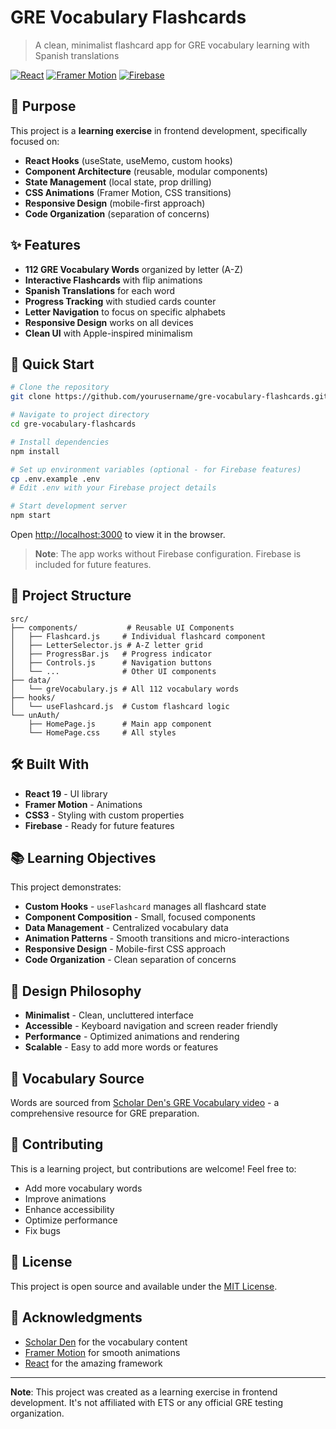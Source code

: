 # GRE Vocabulary Flashcards

> A clean, minimalist flashcard app for GRE vocabulary learning with Spanish translations

[![React](https://img.shields.io/badge/React-19.0.0-blue.svg)](https://reactjs.org/)
[![Framer Motion](https://img.shields.io/badge/Framer%20Motion-12.4.3-purple.svg)](https://www.framer.com/motion/)
[![Firebase](https://img.shields.io/badge/Firebase-11.2.0-orange.svg)](https://firebase.google.com/)

## 🎯 Purpose

This project is a **learning exercise** in frontend development, specifically focused on:

- **React Hooks** (useState, useMemo, custom hooks)
- **Component Architecture** (reusable, modular components)
- **State Management** (local state, prop drilling)
- **CSS Animations** (Framer Motion, CSS transitions)
- **Responsive Design** (mobile-first approach)
- **Code Organization** (separation of concerns)

## ✨ Features

- **112 GRE Vocabulary Words** organized by letter (A-Z)
- **Interactive Flashcards** with flip animations
- **Spanish Translations** for each word
- **Progress Tracking** with studied cards counter
- **Letter Navigation** to focus on specific alphabets
- **Responsive Design** works on all devices
- **Clean UI** with Apple-inspired minimalism

## 🚀 Quick Start

```bash
# Clone the repository
git clone https://github.com/yourusername/gre-vocabulary-flashcards.git

# Navigate to project directory
cd gre-vocabulary-flashcards

# Install dependencies
npm install

# Set up environment variables (optional - for Firebase features)
cp .env.example .env
# Edit .env with your Firebase project details

# Start development server
npm start
```

Open [http://localhost:3000](http://localhost:3000) to view it in the browser.

> **Note**: The app works without Firebase configuration. Firebase is included for future features.

## 📁 Project Structure

```
src/
├── components/           # Reusable UI Components
│   ├── Flashcard.js     # Individual flashcard component
│   ├── LetterSelector.js # A-Z letter grid
│   ├── ProgressBar.js   # Progress indicator
│   ├── Controls.js      # Navigation buttons
│   └── ...              # Other UI components
├── data/
│   └── greVocabulary.js # All 112 vocabulary words
├── hooks/
│   └── useFlashcard.js  # Custom flashcard logic
└── unAuth/
    ├── HomePage.js      # Main app component
    └── HomePage.css     # All styles
```

## 🛠️ Built With

- **React 19** - UI library
- **Framer Motion** - Animations
- **CSS3** - Styling with custom properties
- **Firebase** - Ready for future features

## 📚 Learning Objectives

This project demonstrates:

- **Custom Hooks** - `useFlashcard` manages all flashcard state
- **Component Composition** - Small, focused components
- **Data Management** - Centralized vocabulary data
- **Animation Patterns** - Smooth transitions and micro-interactions
- **Responsive Design** - Mobile-first CSS approach
- **Code Organization** - Clean separation of concerns

## 🎨 Design Philosophy

- **Minimalist** - Clean, uncluttered interface
- **Accessible** - Keyboard navigation and screen reader friendly
- **Performance** - Optimized animations and rendering
- **Scalable** - Easy to add more words or features

## 📖 Vocabulary Source

Words are sourced from [Scholar Den's GRE Vocabulary video](https://www.youtube.com/watch?v=RoLBcdM1kPc&t=2223s) - a comprehensive resource for GRE preparation.

## 🤝 Contributing

This is a learning project, but contributions are welcome! Feel free to:

- Add more vocabulary words
- Improve animations
- Enhance accessibility
- Optimize performance
- Fix bugs

## 📝 License

This project is open source and available under the [MIT License](LICENSE).

## 🙏 Acknowledgments

- [Scholar Den](https://www.youtube.com/@ScholarDen) for the vocabulary content
- [Framer Motion](https://www.framer.com/motion/) for smooth animations
- [React](https://reactjs.org/) for the amazing framework

---

**Note**: This project was created as a learning exercise in frontend development. It's not affiliated with ETS or any official GRE testing organization.